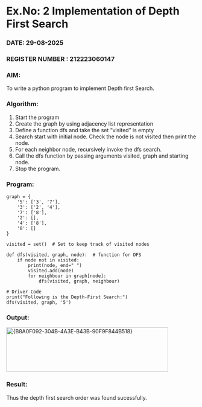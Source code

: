 # Ex.No: 2  Implementation of Depth First Search
### DATE: 29-08-2025                                                                        
### REGISTER NUMBER : 212223060147
### AIM: 
To write a python program to implement Depth first Search. 
### Algorithm:
1. Start the program
2. Create the graph by using adjacency list representation
3. Define a function dfs and take the set “visited” is empty 
4. Search start with initial node. Check the node is not visited then print the node.
5. For each neighbor node, recursively invoke the dfs search.
6. Call the dfs function by passing arguments visited, graph and starting node.
7. Stop the program.
### Program:
```
graph = {
    '5': ['3', '7'],
    '3': ['2', '4'],
    '7': ['8'],
    '2': [],
    '4': ['8'],
    '8': []
}

visited = set()  # Set to keep track of visited nodes

def dfs(visited, graph, node):  # function for DFS
    if node not in visited:
        print(node, end=" ")
        visited.add(node)
        for neighbour in graph[node]:
            dfs(visited, graph, neighbour)

# Driver Code
print("Following is the Depth-First Search:")
dfs(visited, graph, '5')
```











### Output:
<img width="429" height="118" alt="{B8A0F092-304B-4A3E-B43B-90F9F844B518}" src="https://github.com/user-attachments/assets/c56234e5-8751-4a4b-afe7-52c6c4337ff3" />



### Result:
Thus the depth first search order was found sucessfully.
